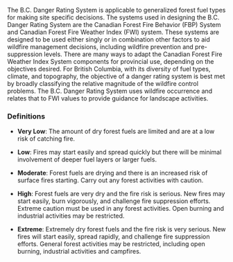 The B.C. Danger Rating System is applicable to generalized forest fuel types for making site specific decisions.
The systems used in designing the B.C. Danger Rating System are the Canadian Forest Fire Behavior (FBP) System and Canadian Forest Fire Weather Index (FWI) system.
These systems are designed to be used either singly or in combination other factors to aid wildfire management decisions, including wildfire prevention and pre-suppression levels.
There are many ways to adapt the Canadian Forest Fire Weather Index System components for provincial use, depending on the objectives desired.
For British Columbia, with its diversity of fuel types, climate, and topography, the objective of a danger rating system is best met by broadly classifying the relative magnitude of the wildfire control problems.
The B.C. Danger Rating System uses wildfire occurrence and relates that to FWI values to provide guidance for landscape activities.

### Definitions

- **Very Low**: The amount of dry forest fuels are limited and are at a low risk of catching fire.

- **Low**: Fires may start easily and spread quickly but there will be minimal involvement of deeper fuel layers or larger fuels.

- **Moderate**: Forest fuels are drying and there is an increased risk of surface fires starting.
Carry out any forest activities with caution.

- **High**: Forest fuels are very dry and the fire risk is serious.
New fires may start easily, burn vigorously, and challenge fire suppression efforts.
Extreme caution must be used in any forest activities. Open burning and industrial activities may be restricted.

- **Extreme**: Extremely dry forest fuels and the fire risk is very serious.
New fires will start easily, spread rapidly, and challenge fire suppression efforts.
General forest activities may be restricted, including open burning, industrial activities and campfires.
